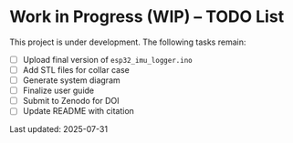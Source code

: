 # Work in Progress (WIP) – TODO List

This project is under development. The following tasks remain:

- [ ] Upload final version of `esp32_imu_logger.ino`
- [ ] Add STL files for collar case
- [ ] Generate system diagram
- [ ] Finalize user guide
- [ ] Submit to Zenodo for DOI
- [ ] Update README with citation

Last updated: 2025-07-31
